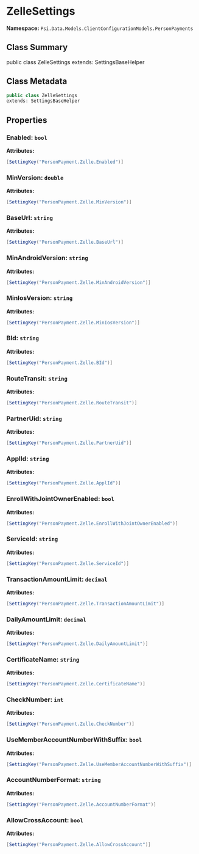# ZelleSettings

**Namespace:** `Psi.Data.Models.ClientConfigurationModels.PersonPayments`

## Class Summary

public class ZelleSettings
extends: SettingsBaseHelper

## Class Metadata

```typescript
public class ZelleSettings
extends: SettingsBaseHelper
```

## Properties

### Enabled: `bool`

**Attributes:**
```csharp
[SettingKey("PersonPayment.Zelle.Enabled")]
```

### MinVersion: `double`

**Attributes:**
```csharp
[SettingKey("PersonPayment.Zelle.MinVersion")]
```

### BaseUrl: `string`

**Attributes:**
```csharp
[SettingKey("PersonPayment.Zelle.BaseUrl")]
```

### MinAndroidVersion: `string`

**Attributes:**
```csharp
[SettingKey("PersonPayment.Zelle.MinAndroidVersion")]
```

### MinIosVersion: `string`

**Attributes:**
```csharp
[SettingKey("PersonPayment.Zelle.MinIosVersion")]
```

### BId: `string`

**Attributes:**
```csharp
[SettingKey("PersonPayment.Zelle.BId")]
```

### RouteTransit: `string`

**Attributes:**
```csharp
[SettingKey("PersonPayment.Zelle.RouteTransit")]
```

### PartnerUid: `string`

**Attributes:**
```csharp
[SettingKey("PersonPayment.Zelle.PartnerUid")]
```

### ApplId: `string`

**Attributes:**
```csharp
[SettingKey("PersonPayment.Zelle.ApplId")]
```

### EnrollWithJointOwnerEnabled: `bool`

**Attributes:**
```csharp
[SettingKey("PersonPayment.Zelle.EnrollWithJointOwnerEnabled")]
```

### ServiceId: `string`

**Attributes:**
```csharp
[SettingKey("PersonPayment.Zelle.ServiceId")]
```

### TransactionAmountLimit: `decimal`

**Attributes:**
```csharp
[SettingKey("PersonPayment.Zelle.TransactionAmountLimit")]
```

### DailyAmountLimit: `decimal`

**Attributes:**
```csharp
[SettingKey("PersonPayment.Zelle.DailyAmountLimit")]
```

### CertificateName: `string`

**Attributes:**
```csharp
[SettingKey("PersonPayment.Zelle.CertificateName")]
```

### CheckNumber: `int`

**Attributes:**
```csharp
[SettingKey("PersonPayment.Zelle.CheckNumber")]
```

### UseMemberAccountNumberWithSuffix: `bool`

**Attributes:**
```csharp
[SettingKey("PersonPayment.Zelle.UseMemberAccountNumberWithSuffix")]
```

### AccountNumberFormat: `string`

**Attributes:**
```csharp
[SettingKey("PersonPayment.Zelle.AccountNumberFormat")]
```

### AllowCrossAccount: `bool`

**Attributes:**
```csharp
[SettingKey("PersonPayment.Zelle.AllowCrossAccount")]
```
